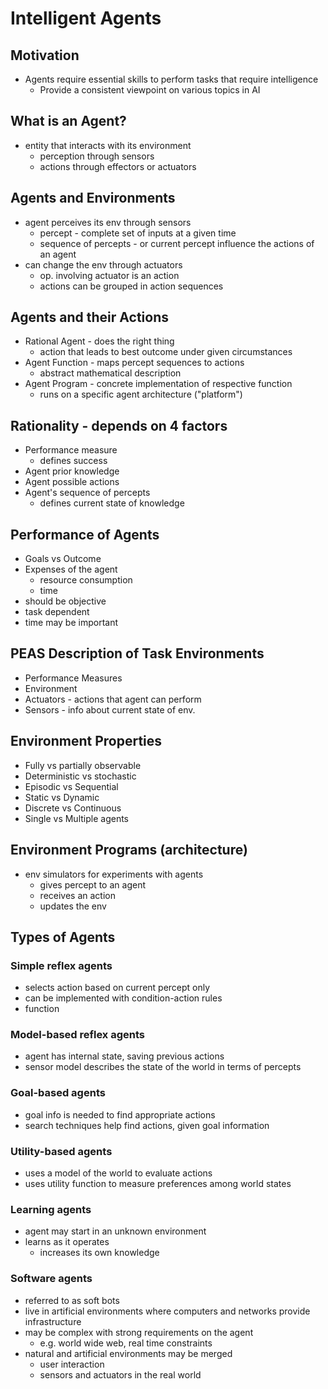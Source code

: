 # Intelligent Agents


## Motivation
- Agents require essential skills to perform tasks that require intelligence
    - Provide a consistent viewpoint on various topics in AI

## What is an Agent?
- entity that interacts with its environment
    - perception through sensors
    - actions through effectors or actuators

## Agents and Environments
- agent perceives its env through sensors
    - percept - complete set of inputs at a given time
    - sequence of percepts - or current percept influence the actions of an agent
- can change the env through actuators
    - op. involving actuator is an action
    - actions can be grouped in action sequences

## Agents and their Actions
- Rational Agent - does the right thing
    - action that leads to best outcome under given circumstances
- Agent Function - maps percept sequences to actions
    - abstract mathematical description
- Agent Program - concrete implementation of respective function
    - runs on a specific agent architecture ("platform")

## Rationality - depends on 4 factors
- Performance measure
    - defines success
- Agent prior knowledge
- Agent possible actions
- Agent's sequence of percepts
    - defines current state of knowledge

## Performance of Agents
- Goals vs Outcome
- Expenses of the agent
    - resource consumption
    - time
- should be objective
- task dependent
- time may be important

## PEAS Description of Task Environments
- Performance Measures
- Environment
- Actuators - actions that agent can perform
- Sensors - info about current state of env.

## Environment Properties
- Fully vs partially observable
- Deterministic vs stochastic
- Episodic vs Sequential
- Static vs Dynamic
- Discrete vs Continuous
- Single vs Multiple agents

## Environment Programs (architecture)
- env simulators for experiments with agents
    - gives percept to an agent
    - receives an action
    - updates the env

## Types of Agents

### Simple reflex agents
- selects action based on current percept only
- can be implemented with condition-action rules
- function

### Model-based reflex agents
- agent has internal state, saving previous actions
- sensor model describes the state of the world in terms of percepts

### Goal-based agents
- goal info is needed to find appropriate actions
- search techniques help find actions, given goal information

### Utility-based agents
- uses a model of the world to evaluate actions
- uses utility function to measure preferences among world states

### Learning agents
- agent may start in an unknown environment
- learns as it operates
    - increases its own knowledge

### Software agents
- referred to as soft bots
- live in artificial environments where computers and networks provide infrastructure
- may be complex with strong requirements on the agent
    - e.g. world wide web, real time constraints
- natural and artificial environments may be merged
    - user interaction
    - sensors and actuators in the real world
